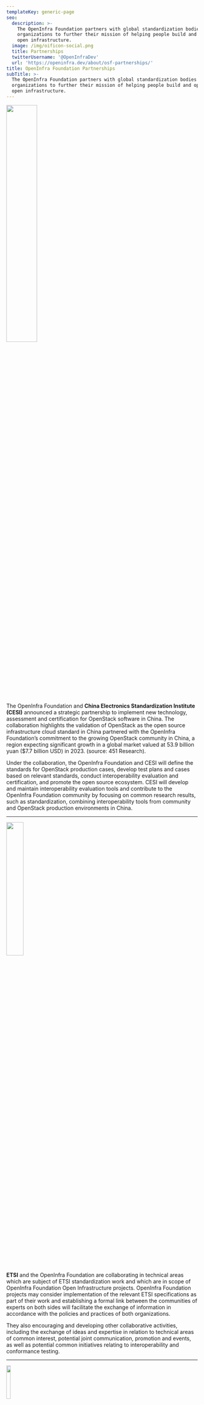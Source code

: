 ```yaml
---
templateKey: generic-page
seo:
  description: >-
    The OpenInfra Foundation partners with global standardization bodies and open source
    organizations to further their mission of helping people build and operate
    open infrastructure. 
  image: /img/oificon-social.png
  title: Partnerships
  twitterUsername: '@OpenInfraDev'
  url: 'https://openinfra.dev/about/osf-partnerships/'
title: OpenInfra Foundation Partnerships
subTitle: >-
  The OpenInfra Foundation partners with global standardization bodies and open source
  organizations to further their mission of helping people build and operate
  open infrastructure.
---
```


<a href="http://www.cc.cesi.cn/english.aspx"><img src="https://openinfra.dev/img/cesi.png" style="width:40%;"></a>

The OpenInfra Foundation and **China Electronics Standardization Institute (CESI)** announced a strategic partnership to implement new technology, assessment and certification for OpenStack software in China. The collaboration highlights the validation of OpenStack as the open source infrastructure cloud standard in China partnered with the OpenInfra Foundation’s commitment to the growing OpenStack community in China, a region expecting significant growth in a global market valued at 53.9 billion yuan ($7.7 billion USD) in 2023. (source: 451 Research). 

Under the collaboration, the OpenInfra Foundation and CESI will define the standards for OpenStack production cases, develop test plans and cases based on relevant standards, conduct interoperability evaluation and certification, and promote the open source ecosystem. CESI will develop and maintain interoperability evaluation tools and contribute to the OpenInfra Foundation community by focusing on common research results, such as standardization, combining interoperability tools from community and OpenStack production environments in China.

<hr/>

<a href="https://www.etsi.org/"><img src="https://openinfra.dev/img/etsi.png" style="width:30%;"></a>

**ETSI** and the OpenInfra Foundation are collaborating in technical areas which are subject of ETSI standardization work and which are in scope of OpenInfra Foundation Open Infrastructure projects. OpenInfra Foundation projects may consider implementation of the relevant ETSI specifications as part of their work and establishing a formal link between the communities of experts on both sides will facilitate the exchange of information in accordance with the policies and practices of both organizations.

They also encouraging and developing other collaborative activities, including the exchange of ideas and expertise in relation to technical areas of common interest, potential joint communication, promotion and events, as well as potential common initiatives relating to interoperability and conformance testing.                 

<hr/>

<a href="https://opensource.org/"><img src="https://openinfra.dev/img/osi.png" style="width:15%;"></a>

**The Open Source Initiative** is a non-profit organization stewarding the open source definition, educating individuals and organizations on the economic and strategic advantages of adopting open source software. The OpenInfra Foundation is an affiliate organization of OSI, fully supporting their mission of defending the meaning of open source and maintaining clarity on open source licensing.

<hr/>

<a href="https://www.ow2.org/"><img src="https://openinfra.dev/img/ow2.png" style="width:20%;"></a>

**OW2** is a non-profit consortium promoting the development of industry-grade open source middleware. The OpenInfra Foundation is an associate organization of OW2, supporting their mission of creating a vibrant and innovative open source ecosystem.

<hr/>

<a href="https://opencontainers.org/"><img src="https://openinfra.dev/img/oci.png" style="width:20%;"></a>

**The Open Container Initiative** maintains vendor-neutral, portable and open specifications, reference implementations, and tools that deliver on the promise of containers as a source of application portability. The OpenInfra Foundation is an OCI Member, and as such participates in the OCI Trademark Board activities.
